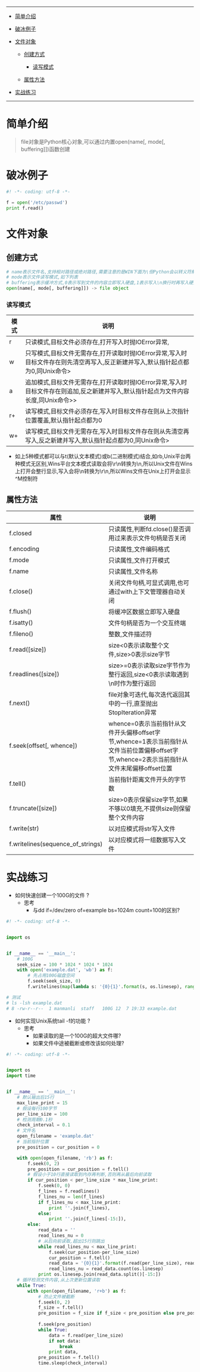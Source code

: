 ----

* [简单介绍](#简单介绍)

* [破冰例子](#破冰例子)

* [文件对象](文件对象)

  * [创建方式](#创建方式)
    * [读写模式](#读写模式)

  * [属性方法](#属性方法)

* [实战练习](#实战练习)

----

# 简单介绍

> file对象是Python核心对象,可以通过内置open(name[, mode[, buffering]])函数创建

# 破冰例子

```python
#! -*- coding: utf-8 -*-

f = open('/etc/passwd')
print f.read()
```

# 文件对象

## 创建方式

````python
# name表示文件名,支持相对路径或绝对路径,需要注意的是WIN下面为\但Python会以转义符解析,所以需要写成\\形式
# mode表示文件读写模式,如下列表
# buffering表示缓冲方式,0表示写到文件的内容立即写入硬盘,1表示写入\n换行时再写入硬盘,小于0表示使用系统默认缓冲大小,大于1时表示使用其作为缓冲大小
open(name[, mode[, buffering]]) -> file object 
````

### 读写模式

| 模式 | 说明                                                         |
| ---- | ------------------------------------------------------------ |
| r    | 只读模式,目标文件必须存在,打开写入时抛IOError异常,           |
| w    | 只写模式,目标文件无需存在,打开读取时抛IOError异常,写入时目标文件存在则先清空再写入,反正新建并写入,默认指针起点都为0,同Unix命令> |
| a    | 追加模式,目标文件无需存在,打开读取时抛IOError异常,写入时目标文件存在则追加,反之新建并写入,默认指针起点为文件内容长度,同Unix命令>> |
| r+   | 读写模式,目标文件必须存在,写入时目标文件存在则从上次指针位置覆盖,默认指针起点都为0 |
| w+   | 读写模式,目标文件无需存在,写入时目标文件存在则从先清空再写入,反之新建并写入,默认指针起点都为0,同Unix命令> |

* 如上5种模式都可以与t(默认文本模式)或b(二进制模式)结合,如rb,Unix平台两种模式无区别,Wins平台文本模式读取会将\r\n转换为\n,所以Unix文件在Wins上打开会整行显示,写入会将\n转换为\r\n,所以Wins文件在Unix上打开会显示^M控制符

## 属性方法

| 属性                              | 说明                                                         |
| --------------------------------- | ------------------------------------------------------------ |
| f.closed                          | 只读属性,判断fd.close()是否调用过来表示文件句柄是否关闭      |
| f.encoding                        | 只读属性,文件编码格式                                        |
| f.mode                            | 只读属性,文件打开模式                                        |
| f.name                            | 只读属性,文件名称                                            |
| f.close()                         | 关闭文件句柄,可显式调用,也可通过with上下文管理器自动关闭     |
| f.flush()                         | 将缓冲区数据立即写入硬盘                                     |
| f.isatty()                        | 文件句柄是否为一个交互终端                                   |
| f.fileno()                        | 整数,文件描述符                                              |
| f.read([size])                    | size<0表示读取整个文件,size>0表示size字节                    |
| f.readlines([size])               | size>=0表示读取size字节作为整行返回,size<0表示读取遇到\n时作为整行返回 |
| f.next()                          | file对象可迭代,每次迭代返回其中的一行,直至抛出StopIteration异常 |
| f.seek(offset[, whence])          | whence=0表示当前指针从文件开头偏移offset字节,whence=1表示当前指针从文件当前位置偏移offset字节,whence=2表示当前指针从文件末尾偏移offset位置 |
| f.tell()                          | 当前指针距离文件开头的字节数                                 |
| f.truncate([size])                | size>0表示保留size字节,如果不够以0填充,不提供size则保留整个文件内容 |
| f.write(str)                      | 以对应模式将str写入文件                                      |
| f.writelines(sequence_of_strings) | 以对应模式将一组数据写入文件                                 |

# 实战练习

* 如何快速创建一个100G的文件 ?
  * 思考
    * 与dd if=/dev/zero  of=example bs=1024m count=100的区别?

```python
#! -*- coding: utf-8 -*-


import os


if __name__ == '__main__':
    # 100G
    seek_size = 100 * 1024 * 1024 * 1024
    with open('example.dat', 'wb') as f:
        # 先占用100G磁盘空间
        f.seek(seek_size, 0)
        f.writelines(map(lambda s: '{0}{1}'.format(s, os.linesep), range(1, 21)))

# 测试        
# ls -lsh example.dat 
# 8 -rw-r--r--  1 manmanli  staff   100G 12  7 19:33 example.dat
```

* 如何实现Unix系统tail -f的功能 ?
  * 思考
    * 如果读取的是一个100G的超大文件哪?
    * 如果文件中途被截断或修改该如何处理?

```python
#! -*- coding: utf-8 -*-


import os
import time


if __name__ == '__main__':
    # 默认输出后15行
    max_line_print = 15
    # 假设每行100字节
    per_line_size = 100
    # 检测周期0.1秒
    check_interval = 0.1
    # 文件名
    open_filename = 'example.dat'
    # 当前指针位置
    pre_position = cur_position = 0

    with open(open_filename, 'rb') as f:
        f.seek(0, 2)
        pre_position = cur_position = f.tell()
        # 假设小于10行直接读取到内存再判断,否则再从最后向前读取
        if cur_position < per_line_size * max_line_print:
            f.seek(0, 0)
            f_lines = f.readlines()
            f_lines_nu = len(f_lines)
            if f_lines_nu < max_line_print:
                print ''.join(f_lines),
            else:
                print ''.join(f_lines[-15:]),
        else:
            read_data = ''
            read_lines_nu = 0
            # 从后向前读取,超出15行则跳出
            while read_lines_nu < max_line_print:
                f.seek(cur_position-per_line_size)
                cur_position = f.tell()
                read_data = '{0}{1}'.format(f.read(per_line_size), read_data)
                read_lines_nu = read_data.count(os.linesep)
            print os.linesep.join(read_data.split()[-15:])
    # 循环检测文件内容,从上次更新位置读取
    while True:
        with open(open_filename, 'r+b') as f:
            # 防止文件被截断
            f.seek(0, 2)
            f_size = f.tell()
            pre_position = f_size if f_size < pre_position else pre_position
            
            f.seek(pre_position)
            while True:
                data = f.read(per_line_size)
                if not data:
                    break
                print data,
            pre_position = f.tell()
            time.sleep(check_interval)
```





